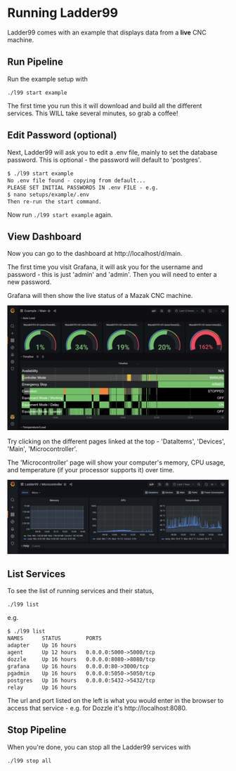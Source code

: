 # Running Ladder99

Ladder99 comes with an example that displays data from a **live** CNC machine. 


## Run Pipeline

Run the example setup with

```
./l99 start example
```

The first time you run this it will download and build all the different services. This WILL take several minutes, so grab a coffee!


## Edit Password (optional)

Next, Ladder99 will ask you to edit a .env file, mainly to set the database password. This is optional - the password will default to 'postgres'.

```
$ ./l99 start example
No .env file found - copying from default...
PLEASE SET INITIAL PASSWORDS IN .env FILE - e.g.
$ nano setups/example/.env
Then re-run the start command. 
```

Now run `./l99 start example` again. 


## View Dashboard

Now you can go to the dashboard at http://localhost/d/main. 

The first time you visit Grafana, it will ask you for the username and password - this is just 'admin' and 'admin'. Then you will need to enter a new password. 

Grafana will then show the live status of a Mazak CNC machine. 

![](_images/grafana-demo.png)

Try clicking on the different pages linked at the top - 'DataItems', 'Devices', 'Main', 'Microcontroller'.

The 'Microcontroller' page will show your computer's memory, CPU usage, and temperature (if your processor supports it) over time. 

![](_images/ladder99-dash-micro.jpg)


## List Services

To see the list of running services and their status,

```
./l99 list
```

e.g.

```
$ ./l99 list
NAMES      STATUS        PORTS
adapter    Up 16 hours
agent      Up 12 hours   0.0.0.0:5000->5000/tcp
dozzle     Up 16 hours   0.0.0.0:8080->8080/tcp
grafana    Up 16 hours   0.0.0.0:80->3000/tcp
pgadmin    Up 16 hours   0.0.0.0:5050->5050/tcp
postgres   Up 16 hours   0.0.0.0:5432->5432/tcp
relay      Up 16 hours
```

The url and port listed on the left is what you would enter in the browser to access that service - e.g. for Dozzle it's http://localhost:8080.


## Stop Pipeline

When you're done, you can stop all the Ladder99 services with

```
./l99 stop all
```

